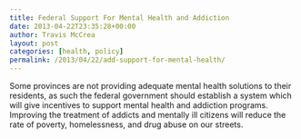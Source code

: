 ```yaml
---
title: Federal Support For Mental Health and Addiction
date: 2013-04-22T23:35:28+00:00
author: Travis McCrea
layout: post
categories: [health, policy]
permalink: /2013/04/22/add-support-for-mental-health/
---
```

Some provinces are not providing adequate mental health solutions to their residents, as such the federal government should establish a system which will give incentives to support mental health and addiction programs. Improving the treatment of addicts and mentally ill citizens will reduce the rate of poverty, homelessness, and drug abuse on our streets.
